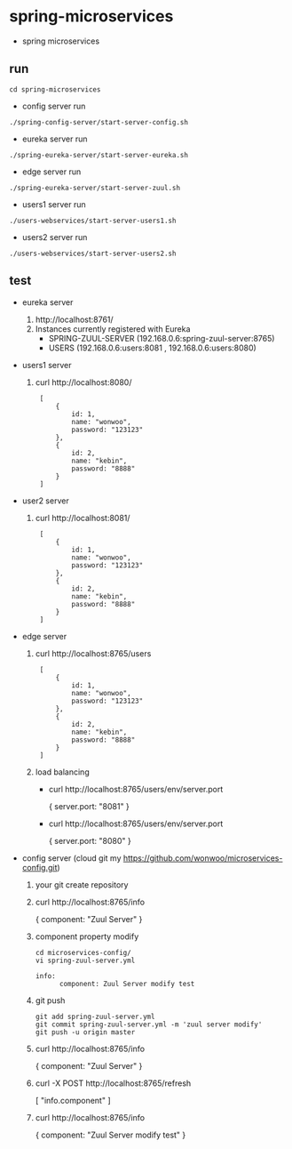# spring-microservices

* spring microservices

## run 
```
cd spring-microservices
```

* config server run

```
./spring-config-server/start-server-config.sh
```

* eureka server run

```
./spring-eureka-server/start-server-eureka.sh
```

* edge server run

```
./spring-eureka-server/start-server-zuul.sh
```

* users1 server run

```
./users-webservices/start-server-users1.sh
```

* users2 server run

```
./users-webservices/start-server-users2.sh
```

## test

* eureka server 
    1. http://localhost:8761/
    2. Instances currently registered with Eureka 
        - SPRING-ZUUL-SERVER (192.168.0.6:spring-zuul-server:8765)
        - USERS (192.168.0.6:users:8081 , 192.168.0.6:users:8080)

* users1 server
    1. curl http://localhost:8080/
        
            [
                {
                    id: 1,
                    name: "wonwoo",
                    password: "123123"
                },
                {
                    id: 2,
                    name: "kebin",
                    password: "8888"
                }
            ]
        
* user2 server
    1. curl http://localhost:8081/
        
            [
                {
                    id: 1,
                    name: "wonwoo",
                    password: "123123"
                },
                {
                    id: 2,
                    name: "kebin",
                    password: "8888"
                }
            ]
        

* edge server
    1. curl http://localhost:8765/users

            [
                {
                    id: 1,
                    name: "wonwoo",
                    password: "123123"
                },
                {
                    id: 2,
                    name: "kebin",
                    password: "8888"
                }
            ]
        
    2. load balancing
    
        * curl http://localhost:8765/users/env/server.port 
        
            {
                server.port: "8081"
            }
        
        * curl http://localhost:8765/users/env/server.port 
       
            {
                server.port: "8080"
            }
        

* config server (cloud git my https://github.com/wonwoo/microservices-config.git)
    1. your git create repository
    2. curl http://localhost:8765/info
        
        {
            component: "Zuul Server"
        }
        
    3. component property modify

        ```
        cd microservices-config/
        vi spring-zuul-server.yml 
        ```
        
        ```
        info:
              component: Zuul Server modify test
        ```
        
    4. git push 
   
        ```
        git add spring-zuul-server.yml 
        git commit spring-zuul-server.yml -m 'zuul server modify'
        git push -u origin master
        ```
        
    5. curl http://localhost:8765/info
    
        {
            component: "Zuul Server"
        }
        
    6. curl -X POST http://localhost:8765/refresh
        
        [
            "info.component"
        ]
        
    7. curl http://localhost:8765/info
        
        {
            component: "Zuul Server modify test"
        }
        
